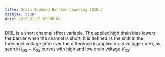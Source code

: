 ```yaml
---
title: Drain Induced Barrier Lowering (DIBL)
mathjax: true
date: 2019-01-01 00:00:00
---
```


DIBL is a short channel effect variable. The applied high drain bias lowers the barrier when the channel is short. It is defined as the shift in the threshold voltage (mV) over the difference in applied drain voltage (in V), as seen in $I_{DS} - V_{GS}$ curves with high and low drain voltage $V_{DS}$.
